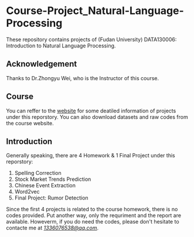 # Course-Project_Natural-Language-Processing
These repository contains projects of (Fudan University) DATA130006: Introduction to Natural Language Processing. 

## Acknowledgement
Thanks to Dr.Zhongyu Wei, who is the Instructor of this course.

## Course 
You can reffer to the [website](http://www.sdspeople.fudan.edu.cn/zywei/DATA130006/index.html) for some deatiled information of projects under this reporstory. You can also download datasets and raw codes from the course website.

## Introduction
Generally speaking, there are 4 Homework & 1 Final Project under this reporstory:

1. Spelling Correction
2. Stock Market Trends Prediction
3. Chinese Event Extraction
4. Word2vec
5. Final Project: Rumor Detection

Since the first 4 projects is related to the course homework, there is no codes provided. Put another way, only the requriment and the report are available. Howeverm, if you do need the codes, please don't hesitate to contacte me at *1336076538@qq.com*.
